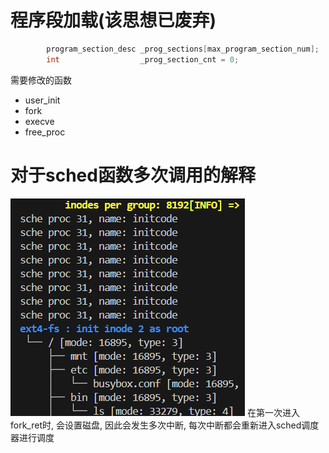 # 程序段加载(该思想已废弃)
```cpp
		program_section_desc _prog_sections[max_program_section_num];
		int					 _prog_section_cnt = 0;
```
需要修改的函数
- user_init
- fork
- execve
- free_proc
# 对于sched函数多次调用的解释
![alt text](image-1.png)
在第一次进入fork_ret时, 会设置磁盘, 因此会发生多次中断, 每次中断都会重新进入sched调度器进行调度
